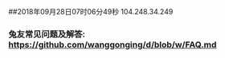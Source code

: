 ##2018年09月28日07时06分49秒 104.248.34.249
### 兔友常见问题及解答: https://github.com/wanggonging/d/blob/w/FAQ.md
